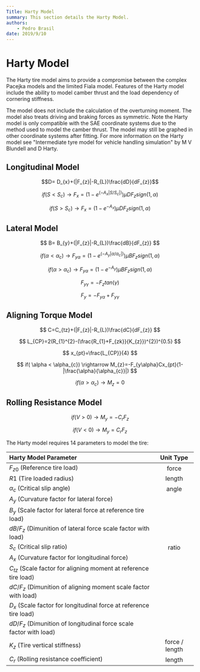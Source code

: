 ```yaml
---
Title: Harty Model
summary: This section details the Harty Model.
authors:
    - Pedro Brasil   
date: 2019/9/10
---
```


<script>
MathJax = {
  tex: {
    inlineMath: [['$', '$'], ['\\(', '\\)']]
  }
};
</script>

<script id="MathJax-script" async
  src="https://cdn.jsdelivr.net/npm/mathjax@3/es5/tex-chtml.js">
</script>

# Harty Model

The Harty tire model aims to provide a compromise between the complex Pacejka models and the limited Fiala model. Features of the Harty model include the ability to model camber thrust and the load dependency of cornering stiffness.

The model does not include the calculation of the overturning moment. The model also treats driving and braking forces as symmetric. Note the Harty model is only compatible with the SAE coordinate systems due to the method used to model the camber thrust. The model may still be graphed in other coordinate systems after fitting. For more information on the Harty model see "Intermediate tyre model for vehicle handling simulation" by M V Blundell and D Harty.

## Longitudinal Model

$$D= D_{x}+(|F_{z}|-R_{L})\frac{dD}{dF_{z}}$$

$$if( S < S_{c}) \rightarrow F_{x} = (1-e^{(-A_{x}|S/S_{c}|)})\mu DF_{z} sign(1,\alpha)$$

$$ if( S > S_{c}) \rightarrow F_{x} = (1-e^{-A_{x}})\mu DF_{z} sign(1,\alpha)$$

## Lateral Model

$$ B= B_{y}+(|F_{z}|-R_{L})\frac{dB}{dF_{z}} $$

$$ if( \alpha < \alpha_{c}) \rightarrow F_{y\alpha} = (1-e^{(-A_{y}|\alpha/\alpha_{c}|)})\mu BF_{z} sign(1,\alpha) $$

$$ if( \alpha > \alpha_{c}) \rightarrow F_{y\alpha} = (1-e^{-A_{y}})\mu BF_{z} sign(1,\alpha) $$

$$ F_{y\gamma}=-F_{z}tan(\gamma) $$

$$ F_{y}=-F_{y\alpha}+F_{y\gamma} $$

## Aligning Torque Model

$$ C=C_{tz}+(|F_{z}|-R_{L})\frac{dC}{dF_{z}} $$

$$ L_{CP}=2(R_{1}^{2}-(\frac{R_{1}+F_{zk}}{K_{z}})^{2})^{0.5} $$

$$ x_{pt}=\frac{L_{CP}}{4} $$

$$ if( \alpha < \alpha_{c}) \rightarrow M_{z}=-F_{y\alpha}Cx_{pt}(1-|\frac{\alpha}{\alpha_{c}}|) $$

$$ if( \alpha > \alpha_{c}) \rightarrow M_{z}=0 $$

## Rolling Resistance Model

$$ if( V > 0) \rightarrow M_{y}=-C_{r}F_{z} $$

$$ if( V < 0) \rightarrow M_{y}=C_{r}F_{z} $$

The Harty model requires 14 parameters to model the tire:

|Harty Model Parameter|Unit Type|
|:---|:---:|
|$F_{z0}$ (Reference tire load)|force|
|$R1$ (Tire loaded radius)|length|
|$\alpha_c$ (Critical slip angle)|angle|
|$A_y$ (Curvature factor for lateral force)||
|$B_y$ (Scale factor for lateral force at reference tire load)||
|$dB/F_z$ (Dimunition of lateral force scale factor with load)||
|$S_c$ (Critical slip ratio)|ratio|
|$A_x$ (Curvature factor for longitudinal force)||
|$C_{tz}$ (Scale factor for aligning moment at reference tire load)||
|$dC/F_z$ (Dimunition of aligning moment scale factor with load)||
|$D_x$ (Scale factor for longitudinal force at reference tire load)||
|$dD/F_z$ (Dimunition of longitudinal force scale factor with load)||
|$K_z$ (Tire vertical stiffness)|force / length|
|$C_r$ (Rolling resistance coefficient)|length|